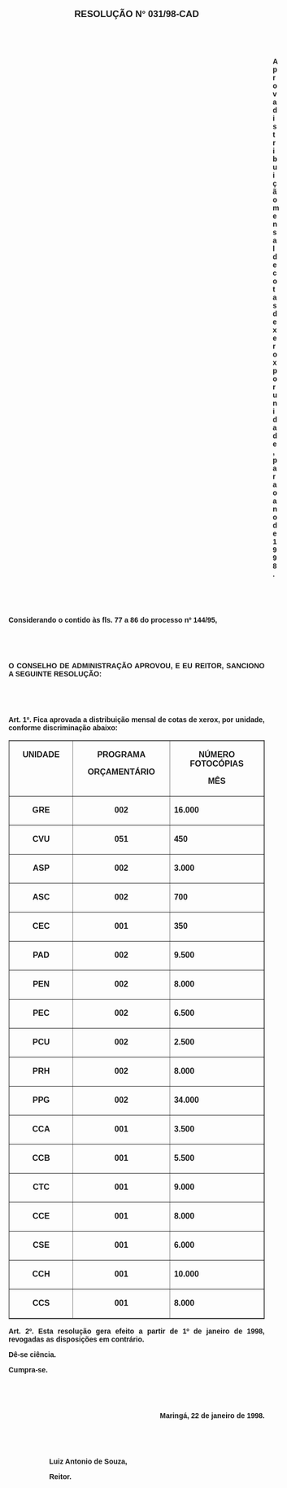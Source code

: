 <BODY LINK="#0000ff" VLINK="#800080">

<B><FONT FACE="Arial" SIZE=4><P ALIGN="CENTER">RESOLU&Ccedil;&Atilde;O N° 031/98-CAD</P>
</FONT><FONT FACE="Arial"><P ALIGN="CENTER">&nbsp;</P>
<P ALIGN="CENTER">&nbsp;</P><DIR>
<DIR>
<DIR>
<DIR>
<DIR>
<DIR>
<DIR>
<DIR>
<DIR>
<DIR>
<DIR>
<DIR>
<DIR>

<P ALIGN="JUSTIFY">Aprova distribui&ccedil;&atilde;o mensal de cotas de xerox por unidade, para o ano de 1998.</P>
</B><P ALIGN="JUSTIFY">&nbsp;</P>
<P ALIGN="JUSTIFY">&nbsp;</P></DIR>
</DIR>
</DIR>
</DIR>
</DIR>
</DIR>
</DIR>
</DIR>
</DIR>
</DIR>
</DIR>
</DIR>
</DIR>

<P ALIGN="JUSTIFY">Considerando o contido &agrave;s fls. 77 a 86 do <B>processo nº 144/95,</P>
</B><P ALIGN="JUSTIFY">&nbsp;</P>
<P ALIGN="JUSTIFY">&nbsp;</P>
<B><P ALIGN="JUSTIFY">O CONSELHO DE ADMINISTRA&Ccedil;&Atilde;O APROVOU, E EU REITOR, SANCIONO A SEGUINTE RESOLU&Ccedil;&Atilde;O:</P>
<P ALIGN="JUSTIFY">&nbsp;</P>
<P ALIGN="JUSTIFY">&nbsp;</P>
<P ALIGN="JUSTIFY">Art. 1º. </B>Fica aprovada a distribui&ccedil;&atilde;o mensal de cotas de xerox, por unidade, conforme discrimina&ccedil;&atilde;o abaixo:</P></FONT>
<TABLE BORDER CELLSPACING=1 CELLPADDING=7 WIDTH=584>
<TR><TD WIDTH="25%" VALIGN="TOP">
<P ALIGN="CENTER"><B><FONT FACE="Arial">UNIDADE</B></FONT></TD>
<TD WIDTH="38%" VALIGN="TOP">
<B><FONT FACE="Arial"><P ALIGN="CENTER">PROGRAMA</P>
<P ALIGN="CENTER">OR&Ccedil;AMENT&Aacute;RIO</B></FONT></TD>
<TD WIDTH="37%" VALIGN="TOP">
<B><FONT FACE="Arial"><P ALIGN="CENTER">N&Uacute;MERO FOTOC&Oacute;PIAS </P>
<P ALIGN="CENTER">M&Ecirc;S</B></FONT></TD>
</TR>
<TR><TD WIDTH="25%" VALIGN="TOP">
<B><FONT FACE="Arial"><P ALIGN="CENTER">GRE</B></FONT></TD>
<TD WIDTH="38%" VALIGN="TOP">
<B><FONT FACE="Arial"><P ALIGN="CENTER">002</B></FONT></TD>
<TD WIDTH="37%" VALIGN="TOP">
<B><FONT FACE="Arial"><P ALIGN="JUSTIFY">16.000</B></FONT></TD>
</TR>
<TR><TD WIDTH="25%" VALIGN="TOP">
<B><FONT FACE="Arial"><P ALIGN="CENTER">CVU</B></FONT></TD>
<TD WIDTH="38%" VALIGN="TOP">
<B><FONT FACE="Arial"><P ALIGN="CENTER">051</B></FONT></TD>
<TD WIDTH="37%" VALIGN="TOP">
<B><FONT FACE="Arial"><P ALIGN="JUSTIFY">450</B></FONT></TD>
</TR>
<TR><TD WIDTH="25%" VALIGN="TOP">
<B><FONT FACE="Arial"><P ALIGN="CENTER">ASP</B></FONT></TD>
<TD WIDTH="38%" VALIGN="TOP">
<B><FONT FACE="Arial"><P ALIGN="CENTER">002</B></FONT></TD>
<TD WIDTH="37%" VALIGN="TOP">
<B><FONT FACE="Arial"><P ALIGN="JUSTIFY">3.000</B></FONT></TD>
</TR>
<TR><TD WIDTH="25%" VALIGN="TOP">
<B><FONT FACE="Arial"><P ALIGN="CENTER">ASC</B></FONT></TD>
<TD WIDTH="38%" VALIGN="TOP">
<B><FONT FACE="Arial"><P ALIGN="CENTER">002</B></FONT></TD>
<TD WIDTH="37%" VALIGN="TOP">
<B><FONT FACE="Arial"><P ALIGN="JUSTIFY">700</B></FONT></TD>
</TR>
<TR><TD WIDTH="25%" VALIGN="TOP">
<B><FONT FACE="Arial"><P ALIGN="CENTER">CEC</B></FONT></TD>
<TD WIDTH="38%" VALIGN="TOP">
<B><FONT FACE="Arial"><P ALIGN="CENTER">001</B></FONT></TD>
<TD WIDTH="37%" VALIGN="TOP">
<B><FONT FACE="Arial"><P ALIGN="JUSTIFY">350</B></FONT></TD>
</TR>
<TR><TD WIDTH="25%" VALIGN="TOP">
<B><FONT FACE="Arial"><P ALIGN="CENTER">PAD</B></FONT></TD>
<TD WIDTH="38%" VALIGN="TOP">
<B><FONT FACE="Arial"><P ALIGN="CENTER">002</B></FONT></TD>
<TD WIDTH="37%" VALIGN="TOP">
<B><FONT FACE="Arial"><P ALIGN="JUSTIFY">9.500</B></FONT></TD>
</TR>
<TR><TD WIDTH="25%" VALIGN="TOP">
<B><FONT FACE="Arial"><P ALIGN="CENTER">PEN</B></FONT></TD>
<TD WIDTH="38%" VALIGN="TOP">
<B><FONT FACE="Arial"><P ALIGN="CENTER">002</B></FONT></TD>
<TD WIDTH="37%" VALIGN="TOP">
<B><FONT FACE="Arial"><P ALIGN="JUSTIFY">8.000</B></FONT></TD>
</TR>
<TR><TD WIDTH="25%" VALIGN="TOP">
<B><FONT FACE="Arial"><P ALIGN="CENTER">PEC</B></FONT></TD>
<TD WIDTH="38%" VALIGN="TOP">
<B><FONT FACE="Arial"><P ALIGN="CENTER">002</B></FONT></TD>
<TD WIDTH="37%" VALIGN="TOP">
<B><FONT FACE="Arial"><P ALIGN="JUSTIFY">6.500</B></FONT></TD>
</TR>
<TR><TD WIDTH="25%" VALIGN="TOP">
<B><FONT FACE="Arial"><P ALIGN="CENTER">PCU</B></FONT></TD>
<TD WIDTH="38%" VALIGN="TOP">
<B><FONT FACE="Arial"><P ALIGN="CENTER">002</B></FONT></TD>
<TD WIDTH="37%" VALIGN="TOP">
<B><FONT FACE="Arial"><P ALIGN="JUSTIFY">2.500</B></FONT></TD>
</TR>
<TR><TD WIDTH="25%" VALIGN="TOP">
<B><FONT FACE="Arial"><P ALIGN="CENTER">PRH</B></FONT></TD>
<TD WIDTH="38%" VALIGN="TOP">
<B><FONT FACE="Arial"><P ALIGN="CENTER">002</B></FONT></TD>
<TD WIDTH="37%" VALIGN="TOP">
<B><FONT FACE="Arial"><P ALIGN="JUSTIFY">8.000</B></FONT></TD>
</TR>
<TR><TD WIDTH="25%" VALIGN="TOP">
<P ALIGN="CENTER"><B><FONT FACE="Arial">PPG</B></FONT></TD>
<TD WIDTH="38%" VALIGN="TOP">
<B><FONT FACE="Arial"><P ALIGN="CENTER">002</B></FONT></TD>
<TD WIDTH="37%" VALIGN="TOP">
<B><FONT FACE="Arial"><P ALIGN="JUSTIFY">34.000</B></FONT></TD>
</TR>
<TR><TD WIDTH="25%" VALIGN="TOP">
<B><FONT FACE="Arial"><P ALIGN="CENTER">CCA</B></FONT></TD>
<TD WIDTH="38%" VALIGN="TOP">
<B><FONT FACE="Arial"><P ALIGN="CENTER">001</B></FONT></TD>
<TD WIDTH="37%" VALIGN="TOP">
<B><FONT FACE="Arial"><P ALIGN="JUSTIFY">3.500</B></FONT></TD>
</TR>
<TR><TD WIDTH="25%" VALIGN="TOP">
<B><FONT FACE="Arial"><P ALIGN="CENTER">CCB</B></FONT></TD>
<TD WIDTH="38%" VALIGN="TOP">
<B><FONT FACE="Arial"><P ALIGN="CENTER">001</B></FONT></TD>
<TD WIDTH="37%" VALIGN="TOP">
<B><FONT FACE="Arial"><P ALIGN="JUSTIFY">5.500</B></FONT></TD>
</TR>
<TR><TD WIDTH="25%" VALIGN="TOP">
<B><FONT FACE="Arial"><P ALIGN="CENTER">CTC</B></FONT></TD>
<TD WIDTH="38%" VALIGN="TOP">
<B><FONT FACE="Arial"><P ALIGN="CENTER">001</B></FONT></TD>
<TD WIDTH="37%" VALIGN="TOP">
<B><FONT FACE="Arial"><P ALIGN="JUSTIFY">9.000</B></FONT></TD>
</TR>
<TR><TD WIDTH="25%" VALIGN="TOP">
<B><FONT FACE="Arial"><P ALIGN="CENTER">CCE</B></FONT></TD>
<TD WIDTH="38%" VALIGN="TOP">
<B><FONT FACE="Arial"><P ALIGN="CENTER">001</B></FONT></TD>
<TD WIDTH="37%" VALIGN="TOP">
<B><FONT FACE="Arial"><P ALIGN="JUSTIFY">8.000</B></FONT></TD>
</TR>
<TR><TD WIDTH="25%" VALIGN="TOP">
<B><FONT FACE="Arial"><P ALIGN="CENTER">CSE</B></FONT></TD>
<TD WIDTH="38%" VALIGN="TOP">
<B><FONT FACE="Arial"><P ALIGN="CENTER">001</B></FONT></TD>
<TD WIDTH="37%" VALIGN="TOP">
<B><FONT FACE="Arial"><P ALIGN="JUSTIFY">6.000</B></FONT></TD>
</TR>
<TR><TD WIDTH="25%" VALIGN="TOP">
<B><FONT FACE="Arial"><P ALIGN="CENTER">CCH</B></FONT></TD>
<TD WIDTH="38%" VALIGN="TOP">
<B><FONT FACE="Arial"><P ALIGN="CENTER">001</B></FONT></TD>
<TD WIDTH="37%" VALIGN="TOP">
<B><FONT FACE="Arial"><P ALIGN="JUSTIFY">10.000</B></FONT></TD>
</TR>
<TR><TD WIDTH="25%" VALIGN="TOP">
<B><FONT FACE="Arial"><P ALIGN="CENTER">CCS</B></FONT></TD>
<TD WIDTH="38%" VALIGN="TOP">
<B><FONT FACE="Arial"><P ALIGN="CENTER">001</B></FONT></TD>
<TD WIDTH="37%" VALIGN="TOP">
<B><FONT FACE="Arial"><P ALIGN="JUSTIFY">8.000</B></FONT></TD>
</TR>
</TABLE>

<B><FONT FACE="Arial"><P ALIGN="JUSTIFY">Art. 2º. </B>Esta resolu&ccedil;&atilde;o gera efeito a partir de 1º de janeiro de 1998, revogadas as disposi&ccedil;&otilde;es em contr&aacute;rio.</P>
<P ALIGN="JUSTIFY">D&ecirc;-se ci&ecirc;ncia.</P>
<P ALIGN="JUSTIFY">Cumpra-se.</P>
<P ALIGN="JUSTIFY">&nbsp;</P>
<P ALIGN="JUSTIFY">&nbsp;</P><DIR>
<DIR>

<P ALIGN="RIGHT">Maring&aacute;, 22 de janeiro de 1998.</P>
<P ALIGN="JUSTIFY">&nbsp;</P>
<P ALIGN="JUSTIFY">&nbsp;</P>
<P ALIGN="JUSTIFY">Luiz Antonio de Souza,</P>
<B><P ALIGN="JUSTIFY">Reitor.</P>
</B><P ALIGN="JUSTIFY">&nbsp;</P></DIR>
</DIR>
</FONT></BODY>
